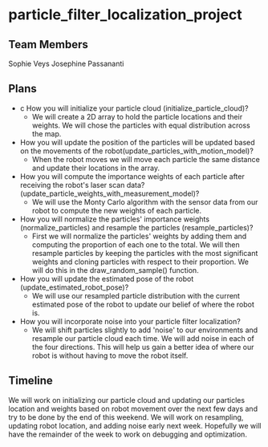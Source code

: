 # particle_filter_localization_project
## Team Members
Sophie Veys
Josephine Passananti
## Plans
* c How you will initialize your particle cloud (initialize_particle_cloud)?
    * We will create a 2D array to hold the particle locations and their weights. We will chose the particles with equal distribution across the map.
* How you will update the position of the particles will be updated based on the movements of the robot(update_particles_with_motion_model)?
    * When the robot moves we will move each particle the same distance and update their locations in the array.
* How you will compute the importance weights of each particle after receiving the robot's laser scan data?(update_particle_weights_with_measurement_model)?
    * We will use the Monty Carlo algorithm with the sensor data from our robot to compute the new weights of each particle.
* How you will normalize the particles' importance weights (normalize_particles) and resample the particles (resample_particles)?
    * First we will normalize the particles' weights by adding them and computing the proportion of each one to the total. We will then resample particles by keeping the particles with the most significant weights and cloning particles with respect to their proportion. We will do this in the draw_random_sample() function.
* How you will update the estimated pose of the robot (update_estimated_robot_pose)?
    * We will use our resampled particle distribution with the current estimated pose of the robot to update our belief of where the robot is.
* How you will incorporate noise into your particle filter localization?
    * We will shift particles slightly to add 'noise' to our environments and resample our particle cloud each time. We will add noise in each of the four directions. This will help us gain a better idea of where our robot is without having to move the robot itself.
## Timeline
We will work on initializing our particle cloud and updating our particles location and weights based on robot movement over the next few days and try to be done by the end of this weekend. We will work on resampling, updating robot location, and adding noise early next week. Hopefully we will have the remainder of the week to work on debugging and optimization.